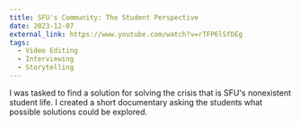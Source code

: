 ```yaml
---
title: SFU's Community: The Student Perspective
date: 2023-12-07
external_link: https://www.youtube.com/watch?v=rTFP6lSfDEg
tags:
  - Video Editing
  - Interviewing
  - Storytelling
---
```


 I was tasked to find a solution for solving the crisis that is SFU's nonexistent student life. I created a short documentary asking the students what possible solutions could be explored.

<!--more-->